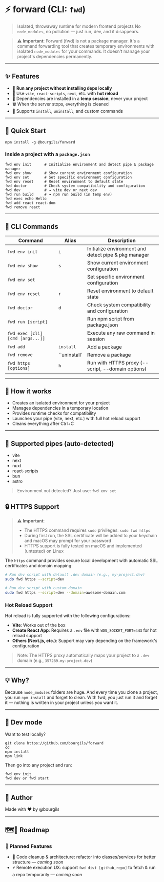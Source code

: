 # ⚡️ forward (CLI: `fwd`)

> Isolated, throwaway runtime for modern frontend projects
> No `node_modules`, no pollution — just run, dev, and it disappears.

> ⚠️ **Important**: Forward (fwd) is not a package manager. It's a command forwarding tool that creates temporary environments with isolated `node_modules` for your commands. It doesn't manage your project's dependencies permanently.

---

## ✨ Features

- 🧼 **Run any project without installing deps locally**
- 🧪 Use `vite`, `react-scripts`, `next`, etc. with **hot reload**
- 🔐 Dependencies are installed in a **temp session**, never your project
- 🗑️ When the server stops, everything is cleaned
- 🧙 Supports `install`, `uninstall`, and custom commands

---

## 🚀 Quick Start

```
npm install -g @bourgils/forward
```

### Inside a project with a `package.json`

```
fwd env init      # Initialize environment and detect pipe & package manager
fwd env show      # Show current environment configuration
fwd env set       # Set specific environment configuration
fwd env reset     # Reset environment to default state
fwd doctor        # Check system compatibility and configuration
fwd dev           # → vite dev or next dev
fwd run build     # → npm run build (in temp env)
fwd exec echo Hello
fwd add react react-dom
fwd remove react
```

---

## 🔧 CLI Commands

| Command                          | Alias        | Description                                          |
| -------------------------------- | ------------ | ---------------------------------------------------- |
| `fwd env init`                   | `i`          | Initialize environment and detect pipe & pkg manager |
| `fwd env show`                   | `s`          | Show current environment configuration               |
| `fwd env set`                    |              | Set specific environment configuration               |
| `fwd env reset`                  | `r`          | Reset environment to default state                   |
| `fwd doctor`                     | `d`          | Check system compatibility and configuration         |
| `fwd run [script]`               |              | Run npm script from package.json                     |
| `fwd exec [cli] [cmd [args...]]` |              | Execute any raw command in session                   |
| `fwd add`                        | `install`    | Add a package                                        |
| `fwd remove`                     | ``uninstall` | Remove a package                                     |
| `fwd https [options]`            | `h`          | Run with HTTPS proxy (--script, --domain options)    |

---

## 📁 How it works

- Creates an isolated environment for your project
- Manages dependencies in a temporary location
- Provides runtime checks for compatibility
- Launches your pipe (vite, next, etc.) with full hot reload support
- Cleans everything after Ctrl+C

---

## 🧪 Supported pipes (auto-detected)

- vite
- next
- nuxt
- react-scripts
- bun
- astro

> Environment not detected? Just use: `fwd env set`

## 🔒 HTTPS Support

> ⚠️ **Important**:
>
> - The HTTPS command requires `sudo` privileges: `sudo fwd https`
> - During first run, the SSL certificate will be added to your keychain and macOS may prompt for your password
> - HTTPS support is fully tested on macOS and implemented (untested) on Linux

The `https` command provides secure local development with automatic SSL certificates and domain mapping:

```bash
# Run dev script with default .dev domain (e.g., my-project.dev)
sudo fwd https --script=dev

# Run dev script with custom domain
sudo fwd https --script=dev --domain=awesome-domain.com
```

### Hot Reload Support

Hot reload is fully supported with the following configurations:

- **Vite**: Works out of the box
- **Create React App**: Requires a `.env` file with `WDS_SOCKET_PORT=443` for hot reload support
- **Others (Next.js, etc.)**: Support may vary depending on the framework's configuration

> Note: The HTTPS proxy automatically maps your project to a `.dev` domain (e.g., `357289.my-project.dev`)

---

## 💡 Why?

Because `node_modules` folders are huge.
And every time you clone a project, you run `npm install` and forget to clean.
With fwd, you just run it and forget it — nothing is written in your project unless you want it.

---

## 🔄 Dev mode

Want to test locally?

```
git clone https://github.com/bourgils/forward
cd
npm install
npm link
```

Then go into any project and run:

```
fwd env init
fwd dev or fwd start
```

---

## 🫶 Author

Made with ❤️ by @bourgils

---

## 🗺️🚧 Roadmap

### 🧠 Planned Features

- 🧹 Code cleanup & architecture: refactor into classes/services for better structure — _coming soon_
- ⚡️ Remote execution UX: support `fwd dist [github_repo]` to fetch & run a repo temporarily — _coming soon_
